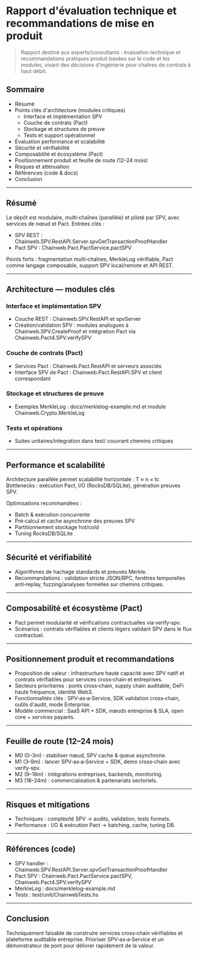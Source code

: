 # Rapport d'évaluation technique et recommandations de mise en produit

> Rapport destiné aux experts/consultants : évaluation technique et recommandations pratiques produit basées sur le code et les modules, visant des décisions d'ingénierie pour chaînes de contrats à haut débit.

## Sommaire
- Résumé
- Points clés d'architecture (modules critiques)
  - Interface et implémentation SPV
  - Couche de contrats (Pact)
  - Stockage et structures de preuve
  - Tests et support opérationnel
- Évaluation performance et scalabilité
- Sécurité et vérifiabilité
- Composabilité et écosystème (Pact)
- Positionnement produit et feuille de route (12–24 mois)
- Risques et atténuation
- Références (code & docs)
- Conclusion

---

## Résumé

Le dépôt est modulaire, multi‑chaînes (parallèle) et piloté par SPV, avec services de nœud et Pact. Entrées clés :
- SPV REST : Chainweb.SPV.RestAPI.Server.spvGetTransactionProofHandler  
- Pact SPV : Chainweb.Pact.PactService.pactSPV

Points forts : fragmentation multi‑chaînes, MerkleLog vérifiable, Pact comme langage composable, support SPV local/remote et API REST.

---

## Architecture — modules clés

### Interface et implémentation SPV
- Couche REST : Chainweb.SPV.RestAPI et spvServer  
- Création/validation SPV : modules analogues à Chainweb.SPV.CreateProof et intégration Pact via Chainweb.Pact4.SPV.verifySPV

### Couche de contrats (Pact)
- Services Pact : Chainweb.Pact.RestAPI et serveurs associés  
- Interface SPV de Pact : Chainweb.Pact.RestAPI.SPV et client correspondant

### Stockage et structures de preuve
- Exemples MerkleLog : docs/merklelog-example.md et module Chainweb.Crypto.MerkleLog

### Tests et opérations
- Suites unitaires/integration dans test/ couvrant chemins critiques

---

## Performance et scalabilité

Architecture parallèle permet scalabilité horizontale : T ≈ n × tc  
Bottlenecks : exécution Pact, I/O (RocksDB/SQLite), génération preuves SPV.

Optimisations recommandées :
- Batch & exécution concurrente  
- Pré‑calcul et cache asynchrone des preuves SPV  
- Partitionnement stockage hot/cold  
- Tuning RocksDB/SQLite

---

## Sécurité et vérifiabilité

- Algorithmes de hachage standards et preuves Merkle.  
- Recommandations : validation stricte JSON/RPC, fenêtres temporelles anti‑replay, fuzzing/analyses formelles sur chemins critiques.

---

## Composabilité et écosystème (Pact)

- Pact permet modularité et vérifications contractuelles via verify‑spv.  
- Scénarios : contrats vérifiables et clients légers validant SPV dans le flux contractuel.

---

## Positionnement produit et recommandations

- Proposition de valeur : infrastructure haute capacité avec SPV natif et contrats vérifiables pour services cross‑chain et entreprises.  
- Secteurs prioritaires : ponts cross‑chain, supply chain auditable, DeFi haute fréquence, identité Web3.  
- Fonctionnalités clés : SPV‑as‑a‑Service, SDK validation cross‑chain, outils d'audit, mode Enterprise.  
- Modèle commercial : SaaS API + SDK, nœuds entreprise & SLA, open core + services payants.

---

## Feuille de route (12–24 mois)

- M0 (0–3m) : stabiliser nœud, SPV cache & queue asynchrone.  
- M1 (3–9m) : lancer SPV‑as‑a‑Service + SDK, demo cross‑chain avec verify‑spv.  
- M2 (9–18m) : intégrations entreprises, backends, monitoring.  
- M3 (18–24m) : commercialisation & partenariats sectoriels.

---

## Risques et mitigations

- Techniques : complexité SPV → audits, validation, tests formels.  
- Performance : I/O & exécution Pact → batching, cache, tuning DB.

---

## Références (code)
- SPV handler : Chainweb.SPV.RestAPI.Server.spvGetTransactionProofHandler  
- Pact SPV : Chainweb.Pact.PactService.pactSPV, Chainweb.Pact4.SPV.verifySPV  
- MerkleLog : docs/merklelog-example.md  
- Tests : test/unit/ChainwebTests.hs

---

## Conclusion
Techniquement faisable de construire services cross‑chain vérifiables et plateforme auditable entreprise. Prioriser SPV‑as‑a‑Service et un démonstrateur de pont pour délivrer rapidement de la valeur.

